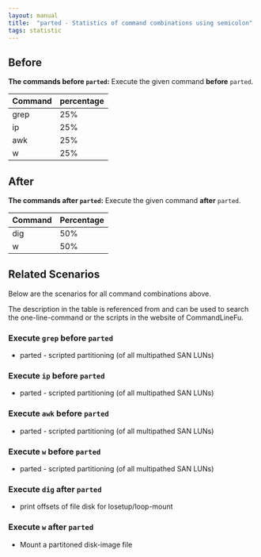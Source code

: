```yaml
---
layout: manual
title:  "parted - Statistics of command combinations using semicolon"
tags: statistic
---
```


## Before

__The commands before `parted`:__  Execute the given command __before__ `parted`.

| Command | percentage |
|--------|--------|
| grep | 25% |
| ip | 25% |
| awk | 25% |
| w | 25% |



## After

__The commands after `parted`:__ Execute the given command __after__ `parted`.

| Command | Percentage | 
|-------|--------|
| dig | 50% |
| w | 50% |



## Related Scenarios

Below are the scenarios for all command combinations above.

The description in the table is referenced from and can be used to search the one-line-command or the scripts in the website of CommandLineFu.


### Execute `grep` before `parted`

- parted - scripted partitioning (of all multipathed SAN LUNs)

            
### Execute `ip` before `parted`

- parted - scripted partitioning (of all multipathed SAN LUNs)

            
### Execute `awk` before `parted`

- parted - scripted partitioning (of all multipathed SAN LUNs)

            
### Execute `w` before `parted`

- parted - scripted partitioning (of all multipathed SAN LUNs)

            


### Execute `dig` after `parted`

- print offsets of file disk for losetup/loop-mount

            
### Execute `w` after `parted`

- Mount a partitoned disk-image file

            
